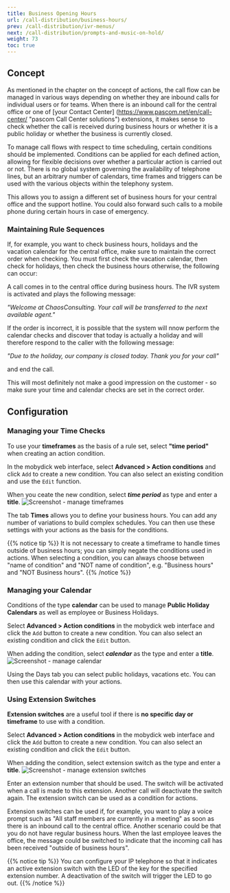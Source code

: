 ```yaml
---
title: Business Opening Hours
url: /call-distribution/business-hours/
prev: /call-distribution/ivr-menus/
next: /call-distribution/prompts-and-music-on-hold/
weight: 73
toc: true
---
```


## Concept

As mentioned in the chapter on the concept of actions, the call flow can be managed in various ways depending on whether they are inbound calls for individual users or for teams. When there is an inbound call for the central office or one of [your Contact Center] (https://www.pascom.net/en/call-center/ "pascom Call Center solutions") extensions, it makes sense to check whether the call is received during business hours or whether it is a public holiday or whether the business is currently closed.

To manage call flows with respect to time scheduling, certain conditions should be implemented. Conditions can be applied for each defined action, allowing for flexible decisions over whether a particular action is carried out or not. There is no global system governing the availability of telephone lines, but an arbitrary number of calendars, time frames and triggers can be used with the various objects within the telephony system.

This allows you to assign a different set of business hours for your central office and the support hotline. You could also forward such calls to a mobile phone during certain hours in case of emergency.

### Maintaining Rule Sequences
If, for example, you want to check business hours, holidays and the vacation calendar for the central office, make sure to maintain the correct order when checking. You must first check the vacation calendar, then check for holidays, then check the business hours otherwise, the following can occur:

A call comes in to the central office during business hours. The IVR system is activated and plays the following message: 

*"Welcome at ChaosConsulting. Your call will be transferred to the next available agent."* 

If the order is incorrect, it is possible that the system will nnow perform the calendar checks and discover that today is actually a holiday and will therefore respond to the caller with the following message: 

*"Due to the holiday, our company is closed today. Thank you for your call"* 
 
and end the call.
 
This will most definitely not make a good impression on the customer - so make sure your time and calendar checks are set in the correct order.

## Configuration
### Managing your Time Checks

To use your **timeframes** as the basis of a rule set, select **"time period"** when creating an action condition.

In the mobydick web interface, select **Advanced > Action conditions** and click `Add` to create a new condition. You can also select an existing condition and use the `Edit` function.

When you ceate the new condition, select ***time period*** as type and enter a **title**. 
![Screenshot - manage timeframes](../../images/condition_time.png?width=90% "manage timeframes")

The tab **Times** allows you to define your business hours. You can add any number of variations to build complex schedules. You can then use these settings with your actions as the basis for the conditions.

{{% notice tip %}}
It is not necessary to create a timeframe to handle times outside of business hours; you can simply negate the conditions used in actions. When selecting a condition, you can always choose between "name of condition" and "NOT name of condition", e.g. "Business hours" and "NOT Business hours".
{{% /notice %}}

### Managing your Calendar

Conditions of the type **calendar** can be used to manage **Public Holiday Calendars** as well as employee or Business Holidays.

Select **Advanced > Action conditions** in the mobydick web interface and click the `Add` button to create a new condition. You can also select an existing condition and click the `Edit` button.

When adding the condition, select ***calendar*** as the type and enter a **title**.
![Screenshot - manage calendar](../../images/condition_calendar.png?width=90% "manage calendar")

Using the Days tab you can select public holidays, vacations etc. You can then use this calendar with your actions.

### Using Extension Switches

**Extension switches** are a useful tool if there is **no specific day or timeframe** to use with a condition.

Select **Advanced > Action conditions** in the mobydick web interface and click the `Add` button to create a new condition. You can also select an existing condition and click the `Edit` button.

When adding the condition, select extension switch as the type and enter a **title**.
![Screenshot - manage extension switches](../../images/condition_switch.png?width=90% "manage extension switches")

Enter an extension number that should be used. The switch will be activated when a call is made to this extension. Another call will deactivate the switch again. The extension switch can be used as a condition for actions.

Extension switches can be used if, for example, you want to play a voice prompt such as "All staff members are currently in a meeting" as soon as there is an inbound call to the central office. Another scenario could be that you do not have regular business hours. When the last employee leaves the office, the message could be switched to indicate that the incoming call has been received "outside of business hours".

{{% notice tip %}}
You can configure your IP telephone so that it indicates an active extension switch with the LED of the key for the specified extension number. A deactivation of the switch will trigger the LED to go out.
{{% /notice %}}


